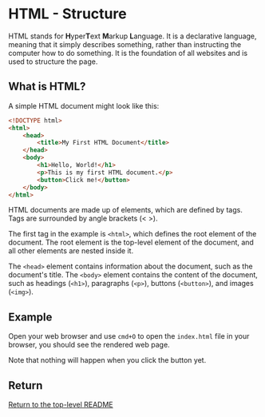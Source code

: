 # HTML - Structure

HTML stands for **H**yper**T**ext **M**arkup **L**anguage.
It is a declarative language, meaning that it simply describes something, rather than instructing the computer how to do something.
It is the foundation of all websites and is used to structure the page.

## What is HTML?

A simple HTML document might look like this:

```html
<!DOCTYPE html>
<html>
    <head>
        <title>My First HTML Document</title>
    </head>
    <body>
        <h1>Hello, World!</h1>
        <p>This is my first HTML document.</p>
        <button>Click me!</button>
    </body>
</html>
```

HTML documents are made up of elements, which are defined by tags.
Tags are surrounded by angle brackets (< >).

The first tag in the example is `<html>`, which defines the root element of the document.
The root element is the top-level element of the document, and all other elements are nested inside it.

The `<head>` element contains information about the document, such as the document's title.
The `<body>` element contains the content of the document, such as headings (`<h1>`), paragraphs (`<p>`), buttons (`<button>`), and images (`<img>`).

## Example

Open your web browser and use `cmd+O` to open the `index.html` file in your browser, you should see the rendered web page.

Note that nothing will happen when you click the button yet.

## Return

[Return to the top-level README](./../../README.md)
